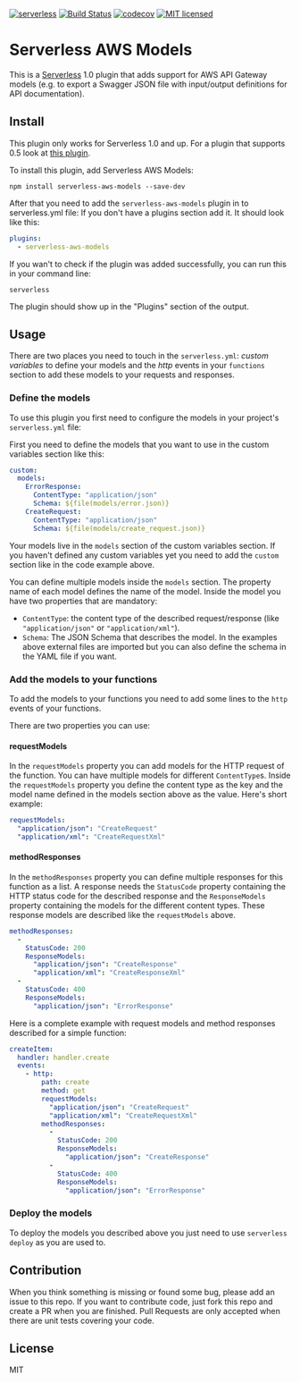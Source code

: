 [![serverless](http://public.serverless.com/badges/v3.svg)](http://www.serverless.com) [![Build Status](https://travis-ci.org/9cookies/serverless-aws-models.svg?branch=master)](https://travis-ci.org/9cookies/serverless-aws-models) [![codecov](https://codecov.io/gh/9cookies/serverless-aws-models/branch/master/graph/badge.svg)](https://codecov.io/gh/9cookies/serverless-aws-models) [![MIT licensed](https://img.shields.io/badge/license-MIT-blue.svg)](https://raw.githubusercontent.com/hyperium/hyper/master/LICENSE)

# Serverless AWS Models

This is a [Serverless](http://www.serverless.com) 1.0 plugin that adds support for AWS API Gateway
models (e.g. to export a Swagger JSON file with input/output definitions for API documentation).

## Install

This plugin only works for Serverless 1.0 and up. For a plugin that supports 0.5 look at
[this plugin](https://github.com/HyperBrain/serverless-models-plugin).

To install this plugin, add Serverless AWS Models:

```
npm install serverless-aws-models --save-dev
```

After that you need to add the `serverless-aws-models` plugin in to serverless.yml file:
If you don't have a plugins section add it. It should look like this:

```YAML
plugins:
  - serverless-aws-models
```

If you wan't to check if the plugin was added successfully, you can run this in your command line:
```
serverless
```

The plugin should show up in the "Plugins" section of the output.

## Usage

There are two places you need to touch in the `serverless.yml`: *custom variables* to define your
models and the *http* events in your `functions` section to add these models to your requests and
responses.

### Define the models

To use this plugin you first need to configure the models in your project's `serverless.yml` file:

First you need to define the models that you want to use in the custom variables section like this:

```YAML
custom:
  models:
    ErrorResponse:
      ContentType: "application/json"
      Schema: ${file(models/error.json)}
    CreateRequest:
      ContentType: "application/json"
      Schema: ${file(models/create_request.json)}
```

Your models live in the ```models``` section of the custom variables section. If you haven't
defined any custom variables yet you need to add the `custom` section like in the code example above.

You can define multiple models inside the ```models``` section. The property name of each model
defines the name of the model. Inside the model you have two properties that are mandatory:

* `ContentType`: the content type of the described request/response (like `"application/json"` or
`"application/xml"`).
* `Schema`: The JSON Schema that describes the model. In the examples above external files are
imported but you can also define the schema in the YAML file if you want.

### Add the models to your functions

To add the models to your functions you need to add some lines to the `http` events of your functions.

There are two properties you can use:

#### requestModels

In the `requestModels` property you can add models for the HTTP request of the function. You can have
multiple models for different `ContentType`s. Inside the `requestModels` property you define the
content type as the key and the model name defined in the models section above as the value.
Here's short example:

```YAML
requestModels:
  "application/json": "CreateRequest"
  "application/xml": "CreateRequestXml"
```

#### methodResponses

In the `methodResponses` property you can define multiple responses for this function as a list.
A response needs the `StatusCode` property containing the HTTP status code for the described response
and the `ResponseModels` property containing the models for the different content types. These response
models are described like the `requestModels` above.

```YAML
methodResponses:
  -
    StatusCode: 200
    ResponseModels:
      "application/json": "CreateResponse"
      "application/xml": "CreateResponseXml"
  -
    StatusCode: 400
    ResponseModels:
      "application/json": "ErrorResponse"
```

Here is a complete example with request models and method responses described for a simple function:

```YAML
createItem:
  handler: handler.create
  events:  
    - http:
        path: create
        method: get
        requestModels:
          "application/json": "CreateRequest"
          "application/xml": "CreateRequestXml"
        methodResponses:
          -
            StatusCode: 200
            ResponseModels:
              "application/json": "CreateResponse"
          -
            StatusCode: 400
            ResponseModels:
              "application/json": "ErrorResponse"
```

### Deploy the models

To deploy the models you described above you just need to use `serverless deploy` as you are used to.

## Contribution

When you think something is missing or found some bug, please add an issue to this repo. If you want
to contribute code, just fork this repo and create a PR when you are finished. Pull Requests are only
accepted when there are unit tests covering your code.

## License

MIT
